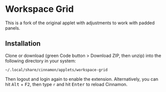 # Workspace Grid

This is a fork of the original applet with adjustments to work with padded panels.

## Installation

Clone or download (green Code button > Download ZIP, then unzip) into the following directory in your system:

```
~/.local/share/cinnamon/applets/workspace-grid
```

Then logout and login again to enable the extension. Alternatively, you can hit <kbd>Alt</kbd> + <kbd>F2</kbd>, then type `r` and hit <kbd>Enter</kbd> to reload Cinnamon.

